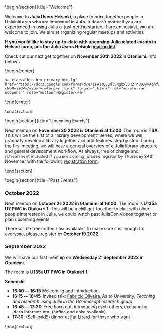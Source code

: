 <!-- =============================
     ABOUT
    ============================== -->

\begin{section}{title="Welcome"}

Welcome to **Julia Users Helsinki**, a place to bring together people in Helsinki area who are interested in Julia. It doesn't matter if you are experienced in using Julia or just getting started. If are enthusiast, you are welcome to join. We aim at organizing regular meetups and activities.

**If you would like to stay up-to-date with upcoming Julia related events in Helsinki area, join the Julia Users Helsinki [mailing list](https://groups.google.com/g/julia-users-helsinki).**

Check out our next get together on **November 30th 2022 in Otaniemi**. Info belows.

\begin{center}
~~~
<a class="btn btn-primary btn-lg" href="https://docs.google.com/forms/d/e/1FAIpQLSdlSNgb5l3R2TnBUByvAqhfXZOjBnW8rNpMHM3-sMeNvjEsWw/viewform?usp=sf_link" target="_blank" rel="noreferrer noopener" role="button">Register</a>
~~~

\end{center}

\end{section}


\begin{section}{title="Upcoming Events"}

Next meetup on **November 30 2022 in Otaniemi at 15:00**. The room is **TBA**. 
This will be the first of a "library development" series, where we will gradually develop a library together and add features step by step.
During the first meeting, we will have a general overview of a Julia library structure and general development workflow. 
As always, free of charge and refreshment included
If you are coming, please register by Thursday 24th November with the following [registration form](https://docs.google.com/forms/d/e/1FAIpQLSdlSNgb5l3R2TnBUByvAqhfXZOjBnW8rNpMHM3-sMeNvjEsWw/viewform?usp=sf_link).

\end{section}

\begin{section}{title="Past Events"}

### October 2022

Next meetup on **October 26 2022 in Otaniemi at 16:00**. The room is **U135a U7 PWC in Otakaari 1**. This will be a chill get-together to chat with other people interested in Julia, we could watch past JuliaCon videos together or plan upcoming events.

There will be free coffee / tea available. To make sure it is enough for everyone, please register by **October 19 2022**.

### September 2022

We will have our first meet up on **Wednesday 21 September 2022 in Otaniemi**. 

The room is **U135a U7 PWC in Otakaari 1**.

**Schedule**

- **16:00 -- 16:15** Welcoming and introduction.
- **16:15 -- 16:45**: Invited talk: [Fabricio Oliveira](https://www.aalto.fi/fi/ihmiset/fabricio-oliveira), Aalto University, *Teaching and research using Julia in the Gamma-opt research group*
- **16:45 -- 17:30**: Free hang out, introducing each others, exchanging ideas interests etc. (coffee and cake available)
- **17:30**: (Self-paid!!) dinner at Fat Lizard for those who want

\end{section}
